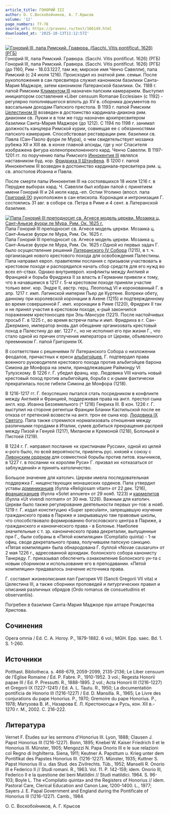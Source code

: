 ```yaml
---
article_title: ГОНОРИЙ III
author: О. С.Воскобойников, А. Г.Крысов
volume: '12'
page_numbers: 77-78
source_url: https://pravenc.ru/text/166149.html
downloaded_at: '2025-10-13T11:12:57Z'
---
```


[![Гонорий III, папа Римский. Гравюра. (Sacchi. Vitis pontificut. 1626) (РГБ)](https://pravenc.ru/data/139/472/1234/i200.jpg "Кликните для увеличения картинки")](https://pravenc.ru/data/139/472/1234/i400.jpg)Гонорий III, папа Римский. Гравюра. (Sacchi. Vitis pontificut. 1626) (РГБ)  
Гонорий III, папа Римский. Гравюра. (Sacchi. Vitis pontificut. 1626) (РГБ)(до 1160, Рим - 18.03.1227, там же; мирское имя Ченчо Савелли), папа Римский (с 24 июля 1216). Происходил из знатной рим. семьи. После рукоположения в сан пресвитера служил каноником базилики Санта-Мария Маджоре, затем каноником Латеранской базилики. Ок. 1188 г. папой Римским [Климентом III](<https://pravenc.ru/text/Климентом III.html>) назначен папским камерарием. Выступил инициатором составления «Liber censuum Romanae Ecclesiae» (с 1192) - регулярно пополнявшегося вплоть до XV в. сборника документов по вассальным доходам Папского престола. В 1193 г. папой Римским [Целестином III](<https://pravenc.ru/text/Целестином III.html>) возведен в достоинство кардинала-диакона рим. диаконии св. Лукии и в том же году назначен архипресвитером базилики Санта-Мария Маджоре (до 1212). С 1194 по 1198 г. занимал должность канцлера Римской курии, совмещая ее с обязанностями папского камерария. Способствовал реставрации рим. базилики св. Павла (Сан-Паоло фуори ле Мура), о чем свидетельствует мозаика рубежа XII и XIII вв. в конхе главной апсиды, где у ног Спасителя изображена фигура коленопреклоненного кард. Ченчо Савелли. В 1197-1201 гг. по поручению папы Римского [Иннокентия III](<https://pravenc.ru/text/Иннокентия III.html>) являлся наставником буд. кор. [Фридриха II Штауфена](<https://pravenc.ru/text/Фридриха II Штауфена.html>). В 1200 г. папой Иннокентием III возведен в достоинство кардинала-пресвитера рим. ц. св. апостолов Иоанна и Павла.

После смерти папы Иннокентия III на состоявшихся 18 июля 1216 г. в Перудже выборах кард. Ч. Савелли был избран папой с принятием имени Гонорий III и 24 июля кард.-еп. Остии Уголино (впосл. папа [Григорий IX](<https://pravenc.ru/text/Григорий IX.html>)) рукоположен в сан епископа. Коронация и интронизация Г. состоялись 31 авг. в соборе св. Петра в Риме и 4 сент. в Латеранской базилике.

[![Папа Гонорий III преподносит св. Агнесе модель церкви. Мозаика ц. Сант-Аньезе фуори ле Мура, Рим. Ок. 1625 г.](https://pravenc.ru/data/008/472/1234/i200.jpg "Кликните для увеличения картинки")](https://pravenc.ru/data/008/472/1234/i400.jpg)Папа Гонорий III преподносит св. Агнесе модель церкви. Мозаика ц. Сант-Аньезе фуори ле Мура, Рим. Ок. 1625 г.  
Папа Гонорий III преподносит св. Агнесе модель церкви. Мозаика ц. Сант-Аньезе фуори ле Мура, Рим. Ок. 1625 г.Одной из первых задач Г. было осуществление решений [Латеранского IV Собора](<https://pravenc.ru/text/Латеранский IV Собор.html>) (1215), в т. ч. организация нового крестового похода для освобождения Палестины. Папа направил европ. правителям послания с призывом участвовать в крестовом походе и распорядился начать сбор средств для его нужд во всех еп-ствах. Однако внутриевроп. конфликты между Англией и Францией и борьба Фридриха II за власть в Германии привели к тому, что в начавшемся в 1217 г. 5-м крестовом походе приняли участие только венг. кор. Эндре II, австр. герц. Леопольд VI и коронованный Г. в апр. 1217 г. имп. Латинской империи Пьер де Куртене. Вопреки обету, данному при королевской коронации в Ахене (1215) и подтвержденному во время совершенной Г. имп. коронации в Риме (1220), Фридрих II так и не принял участия в крестовом походе, к-рый закончился поражением крестоносцев при Эль-Мансуре (1221). После настойчивых просьб Г. в 1225 г., во время встречи папы и имп. Фридриха в г. Сан-Джермано, император вновь дал обещание организовать крестовый поход в Палестину до авг. 1227 г., но не исполнил его при жизни Г., что стало одной из причин отлучения императора от Церкви, объявленного преемником Г. папой Григорием IX.

В соответствии с решениями IV Латеранского Собора о низложении феодалов, причастных к ереси [альбигойцев](https://pravenc.ru/text/АЛЬБИГОЙЦЫ.html), Г. подтвердил права военного руководителя крестового похода против альбигойцев барона Симона де Монфора на земли, принадлежавшие Раймонду VI Тулузскому. В 1226 г. Г. убедил франц. кор. Людовика VIII начать новый крестовый поход против альбигойцев, борьба с к-рыми фактически прекратилась после гибели Симона де Монфора (1218).

В 1216-1217 гг. Г. безуспешно пытался стать посредником в конфликте между Англией и Францией, поддерживая права на англ. престол сына англ. кор. Иоанна Безземельного († 1216) Генриха III. В кон. 1226 г. Г. выступил на стороне регентши Франции Бланки Кастильской после ее отказа от претензий возвести на англ. трон ее сына кор. [Людовика IX Святого](<https://pravenc.ru/text/Людовика IX Святого.html>). Папа также стремился нормализовать отношения между различными городами в Италии, сумев добиться прекращения распрей между Пизой и Генуей (1217), Миланом и Кремоной (1218), Болоньей и Пистоей (1219).

В 1224 г. Г. направил послание «к христианам Руссии», одной из целей к-рого было, по всей вероятности, привлечь рус. князей к союзу с [Ливонским орденом](<https://pravenc.ru/text/Ливонским орденом.html>) для совместной борьбы против литов. язычников, в 1227 г. в послании «к королям Руси» Г. призвал их «отказаться от заблуждений» и принять католичество.

Большое значение для католич. Церкви имела последовательная поддержка Г. нищенствующих монашеских орденов. Папа утвердил уставы [доминиканцев](https://pravenc.ru/text/Доминиканцы.html) (булла «Religiosam vitam» от 22 дек. 1216), [францисканцев](https://pravenc.ru/text/францисканцы.html) (булла «Solet annuere» от 29 нояб. 1223) и [кармелитов](https://pravenc.ru/text/кармелитов.html) (булла «Ut vivendi normam» от 30 янв. 1226). Важным для католич. Церкви было также регулирование деятельности первых ун-тов: в нояб. 1219 г. Г. издал конституцию «Super speculam», запрещавшую изучение гражданского права в Париже и закрывавшую там правовые школы, что способствовало формированию богословского центра в Париже, а гражданского и канонического права - в Болонье. Наиболее значительные с т. зр. канонического права декреталии, выпущенные при Г., были собраны в «Пятой компиляции» (Сompilatio quinta) - 1-м офиц. своде декретального права, получившем папскую санкцию. «Пятая компиляция» была обнародована Г. буллой «Novae causarum» от 2 мая 1226 г., адресованной архидиак. болонского собора канонисту Танкреду. Г. приказывал обеспечить ознакомление Болонского ун-та с новым сборником и использование его в преподавании. «Пятой компиляции» придавалось значение источника права.

Г. составил жизнеописания пап Григория VII (Sancti Gregorii VII vita) и Целестина III, а также сборники проповедей и литургических правил и описания различных обрядов (Ordo romanus de consuetudinis et observantiis).

Погребен в базилике Санта-Мария Маджоре при алтаре Рождества Христова.

## Сочинения

Opera omnia / Ed. C. A. Horoy. P., 1879-1882. 6 vol.; MGH. Epp. saec. Bd. 1. S. 1-260.

## Источники

Potthast. Bibliotheca. s. 468-679, 2059-2099, 2135-2136; Le Liber censuum de l'Église Romaine / Éd. P. Fabre. P., 1910-1952. 3 vol.; Regesta Honorii papae III / Ed. P. Pressutti. R., 1888-1895. 2 vol.; Acta Honorii III (1216-1227) et Gregorii IX (1227-1241) / Ed. A. L. Tàutu. R., 1950; La documentatión pontificia de Honorio III (1216-1227) / Ed. D. Mansilla. R., 1965; Le Livre des conjurations du pape Honorius. P., 1970; Gremoire du pape Honorius. P., 1978; Матузова В. И., Назарова Е. Л. Крестоносцы и Русь, кон. XII в.- 1270 г. М., 2002. С. 216-222.

## Литература

Vernet F. Études sur les sermons d'Honorius III. Lyon, 1888; Clausen J. Papst Honorius III (1216-1227). Bonn, 1895; Knebel W. Kaiser Friedrich II et le Honorius III. Münster, 1905; Mengozzi N. Papa Onorio III e le sue relazioni col Regno di Inghilterra. Siena, 1911; Keutner A. Papsttum u. Krieg unter dem Pontifikat des Papstes Honorius III. (1216-1227). Münster, 1935; Kuttner S. Papst Honorius III u. das Stud. des Zivilrechts. Tüb., 1952; Manselli R. Onorio III e Federico II // Studi romani. R., 1963. Vol. 11. P. 142-159; idem. Onorio III, Federico II e la questione dei beni Matildini // Studi matildici. 1964. S. 96-103; Boyle L. The «Compilatio quinta» and the Registers of Honorius // idem. Pastoral Care, Clerical Education and Canon Law, 1200-1400. L., 1977; Sayers J. E. Papal Government and England during the Pontificate of Honorius III (1216-1227). Camb., 1984.

О. С.  Воскобойников,   А. Г.  Крысов
